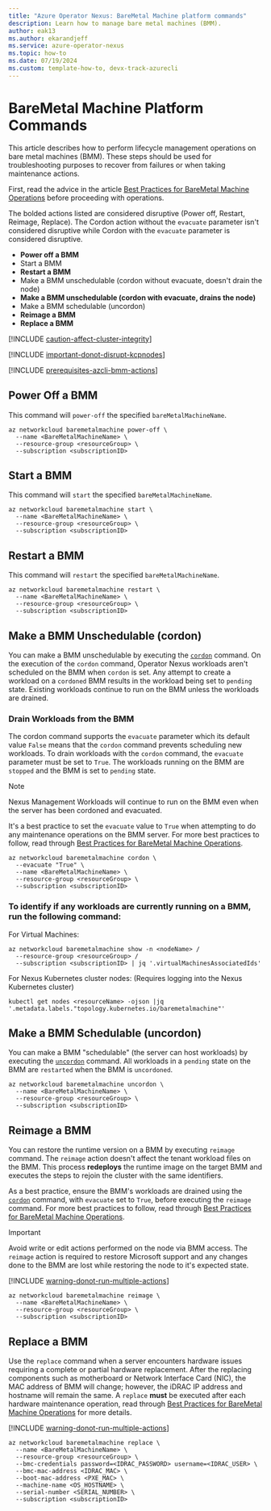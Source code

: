 ```yaml
---
title: "Azure Operator Nexus: BareMetal Machine platform commands"
description: Learn how to manage bare metal machines (BMM).
author: eak13
ms.author: ekarandjeff
ms.service: azure-operator-nexus
ms.topic: how-to
ms.date: 07/19/2024
ms.custom: template-how-to, devx-track-azurecli
---
```


# BareMetal Machine Platform Commands

This article describes how to perform lifecycle management operations on bare metal machines (BMM).
These steps should be used for troubleshooting purposes to recover from failures or when taking maintenance actions.

First, read the advice in the article [Best Practices for BareMetal Machine Operations](./howto-baremetal-best-practices.md) before proceeding with operations.

The bolded actions listed are considered disruptive (Power off, Restart, Reimage, Replace).
The Cordon action without the `evacuate` parameter isn't considered disruptive while Cordon with the `evacuate` parameter is considered disruptive.

- **Power off a BMM**
- Start a BMM
- **Restart a BMM**
- Make a BMM unschedulable (cordon without evacuate, doesn't drain the node)
- **Make a BMM unschedulable (cordon with evacuate, drains the node)**
- Make a BMM schedulable (uncordon)
- **Reimage a BMM**
- **Replace a BMM**

[!INCLUDE [caution-affect-cluster-integrity](./includes/baremetal-machines/caution-affect-cluster-integrity.md)]

[!INCLUDE [important-donot-disrupt-kcpnodes](./includes/baremetal-machines/important-donot-disrupt-kcpnodes.md)]

[!INCLUDE [prerequisites-azcli-bmm-actions](./includes/baremetal-machines/prerequisites-azcli-bmm-actions.md)]

## Power Off a BMM

This command will `power-off` the specified `bareMetalMachineName`.

```azurecli
az networkcloud baremetalmachine power-off \
  --name <BareMetalMachineName> \
  --resource-group <resourceGroup> \
  --subscription <subscriptionID>
```

## Start a BMM

This command will `start` the specified `bareMetalMachineName`.

```azurecli
az networkcloud baremetalmachine start \
  --name <BareMetalMachineName> \
  --resource-group <resourceGroup> \
  --subscription <subscriptionID>
```

## Restart a BMM

This command will `restart` the specified `bareMetalMachineName`.

```azurecli
az networkcloud baremetalmachine restart \
  --name <BareMetalMachineName> \
  --resource-group <resourceGroup> \
  --subscription <subscriptionID>
```

## Make a BMM Unschedulable (cordon)

You can make a BMM unschedulable by executing the [`cordon`](#make-a-bmm-unschedulable-cordon) command.
On the execution of the `cordon` command, Operator Nexus workloads aren't scheduled on the BMM when `cordon` is set.
Any attempt to create a workload on a `cordoned` BMM results in the workload being set to `pending` state.
Existing workloads continue to run on the BMM unless the workloads are drained.

### Drain Workloads from the BMM

The cordon command supports the `evacuate` parameter which its default value `False` means that the `cordon` command prevents scheduling new workloads.
To drain workloads with the `cordon` command, the `evacuate` parameter must be set to `True`.
The workloads running on the BMM are `stopped` and the BMM is set to `pending` state.

> [!NOTE]
> Nexus Management Workloads will continue to run on the BMM even when the server has been cordoned and evacuated.

It's a best practice to set the `evacuate` value to `True` when attempting to do any maintenance operations on the BMM server.
For more best practices to follow, read through [Best Practices for BareMetal Machine Operations](./howto-baremetal-best-practices.md).

```azurecli
az networkcloud baremetalmachine cordon \
  --evacuate "True" \
  --name <BareMetalMachineName> \
  --resource-group <resourceGroup> \
  --subscription <subscriptionID>
```

### To identify if any workloads are currently running on a BMM, run the following command:

For Virtual Machines:

```azurecli
az networkcloud baremetalmachine show -n <nodeName> /
  --resource-group <resourceGroup> /
  --subscription <subscriptionID> | jq '.virtualMachinesAssociatedIds'
```

For Nexus Kubernetes cluster nodes: (Requires logging into the Nexus Kubernetes cluster)

```shell
kubectl get nodes <resourceName> -ojson |jq '.metadata.labels."topology.kubernetes.io/baremetalmachine"'
```

## Make a BMM Schedulable (uncordon)

You can make a BMM "schedulable" (the server can host workloads) by executing the [`uncordon`](#make-a-bmm-schedulable-uncordon) command.
All workloads in a `pending` state on the BMM are `restarted` when the BMM is `uncordoned`.

```azurecli
az networkcloud baremetalmachine uncordon \
  --name <BareMetalMachineName> \
  --resource-group <resourceGroup> \
  --subscription <subscriptionID>
```

## Reimage a BMM

You can restore the runtime version on a BMM by executing `reimage` command. The `reimage` action doesn't affect the tenant workload files on the BMM.
This process **redeploys** the runtime image on the target BMM and executes the steps to rejoin the cluster with the same identifiers.

As a best practice, ensure the BMM's workloads are drained using the [`cordon`](#make-a-bmm-unschedulable-cordon) command, with `evacuate` set to `True`, before executing the `reimage` command.
For more best practices to follow, read through [Best Practices for BareMetal Machine Operations](./howto-baremetal-best-practices.md).

> [!IMPORTANT]
> Avoid write or edit actions performed on the node via BMM access.
> The `reimage` action is required to restore Microsoft support and any changes done to the BMM are lost while restoring the node to it's expected state.

[!INCLUDE [warning-donot-run-multiple-actions](./includes/baremetal-machines/warning-donot-run-multiple-actions.md)]

```azurecli
az networkcloud baremetalmachine reimage \
  --name <BareMetalMachineName> \
  --resource-group <resourceGroup> \
  --subscription <subscriptionID>
```

## Replace a BMM

Use the `replace` command when a server encounters hardware issues requiring a complete or partial hardware replacement.
After the replacing components such as motherboard or Network Interface Card (NIC), the MAC address of BMM will change; however, the iDRAC IP address and hostname will remain the same.
A `replace` **must** be executed after each hardware maintenance operation, read through [Best Practices for BareMetal Machine Operations](./howto-baremetal-best-practices.md) for more details.

[!INCLUDE [warning-donot-run-multiple-actions](./includes/baremetal-machines/warning-donot-run-multiple-actions.md)]

```azurecli
az networkcloud baremetalmachine replace \
  --name <BareMetalMachineName> \
  --resource-group <resourceGroup> \
  --bmc-credentials password=<IDRAC_PASSWORD> username=<IDRAC_USER> \
  --bmc-mac-address <IDRAC_MAC> \
  --boot-mac-address <PXE_MAC> \
  --machine-name <OS_HOSTNAME> \
  --serial-number <SERIAL_NUMBER> \
  --subscription <subscriptionID>
```
